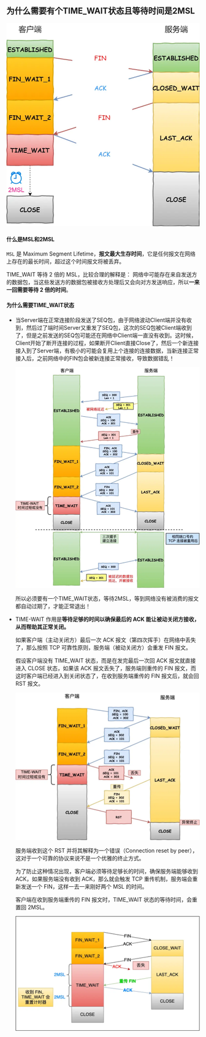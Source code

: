 ## 为什么需要有个TIME_WAIT状态且等待时间是2MSL



![avatar](../../images/791.webp)



#### 什么是MSL和2MSL

`MSL` 是 Maximum Segment Lifetime，**报文最大生存时间**，它是任何报文在网络上存在的最长时间，超过这个时间报文将被丢弃。

TIME_WAIT 等待 2 倍的 MSL，比较合理的解释是： 网络中可能存在来自发送方的数据包，当这些发送方的数据包被接收方处理后又会向对方发送响应，所以**一来一回需要等待 2 倍的时间**。



#### 为什么需要TIME_WAIT状态

- 当Server端在正常连接阶段发送了SEQ包，由于网络波动Client端并没有收到，然后过了端时间Server又重发了SEQ包，这次的SEQ包被Client端收到了，但是之前发送的SEQ包可能还在网络中Client端一直没有收到。这时候，Client开始了断开连接的过程，如果断开Client直接Close了，然后一个新连接接入到了Server端，有极小的可能会复用上个连接的连接数据，当新连接正常接入后，之前网络中的FIN包会被新连接正常接收，导致数据错乱！

  ![avatar](../../images/6385cc99500b01ba2ef288c27523c1e7-20230309230608128.webp)

  所以必须要有一个TIME_WAIT状态，等待2MSL，等到网络没有被消费的报文都自动过期了，才能正常退出！

- TIME-WAIT 作用是**等待足够的时间以确保最后的 ACK 能让被动关闭方接收，从而帮助其正常关闭。**

  如果客户端（主动关闭方）最后一次 ACK 报文（第四次挥手）在网络中丢失了，那么按照 TCP 可靠性原则，服务端（被动关闭方）会重发 FIN 报文。

  假设客户端没有 TIME_WAIT 状态，而是在发完最后一次回 ACK 报文就直接进入 CLOSE 状态，如果该 ACK 报文丢失了，服务端则重传的 FIN 报文，而这时客户端已经进入到关闭状态了，在收到服务端重传的 FIN 报文后，就会回 RST 报文。

  ![avatar](../../images/3a81c23ce57c27cf63fc2b77e34de0ab-20230309230604522.webp)

  服务端收到这个 RST 并将其解释为一个错误（Connection reset by peer），这对于一个可靠的协议来说不是一个优雅的终止方式。

  为了防止这种情况出现，客户端必须等待足够长的时间，确保服务端能够收到 ACK，如果服务端没有收到 ACK，那么就会触发 TCP 重传机制，服务端会重新发送一个 FIN，这样一去一来刚好两个 MSL 的时间。

  

  客户端在收到服务端重传的 FIN 报文时，TIME_WAIT 状态的等待时间，会重置回 2MSL。

  ![avatar](../../images/TIME-WAIT连接正常关闭.drawio.webp)

